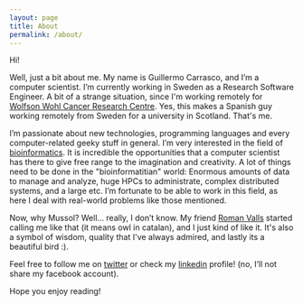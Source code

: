 ```yaml
---
layout: page
title: About
permalink: /about/
---
```


Hi!

Well, just a bit about me. My name is Guillermo Carrasco, and I’m a computer scientist.
I’m currently working in Sweden as a Research Software Engineer. A bit of a strange situation, since
I'm working remotely for [Wolfson Wohl Cancer Research Centre](http://www.gla.ac.uk/researchinstitutes/cancersciences/ics/facilities/wwcrc/).
Yes, this makes a Spanish guy working remotely from Sweden for a university in Scotland. That's me.

I’m passionate about new technologies, programming languages and every computer-related geeky stuff in general. I’m very interested in the field of [bioinformatics](http://en.wikipedia.org/wiki/Bioinformatics). It is incredible the opportunities that a computer scientist
has there to give free range to the imagination and creativity. A lot of things need to be done in the "bioinformatitian" world:
Enormous amounts of data to manage and analyze, huge HPCs to administrate, complex distributed systems, and a large etc.
I’m fortunate to be able to work in this field, as here I deal with real-world problems like those mentioned.

Now, why Mussol? Well… really, I don’t know. My friend [Roman Valls](http://blogs.nopcode.org/brainstorm/)
started calling me like that (it means owl in catalan), and I just kind of like it. It's also a symbol
of wisdom, quality that I've always admired, and lastly its a beautiful bird :).

Feel free to follow me on [twitter](https://twitter.com/guillemch) or check my [linkedin](https://www.linkedin.com/in/guillermocarrasco) profile! (no, I’ll not share my facebook account).

Hope you enjoy reading!

